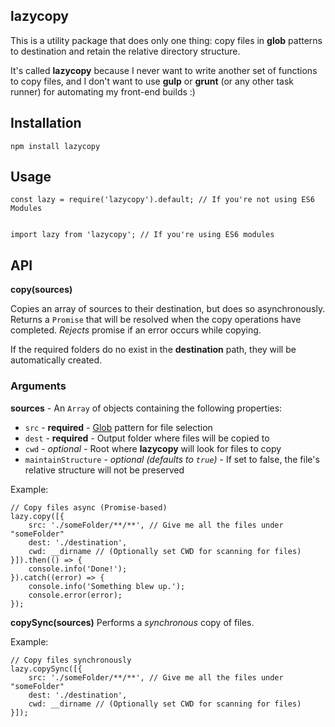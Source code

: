 ## lazycopy
This is a utility package that does only one thing: copy files in **glob** patterns to destination
and retain the relative directory structure.

It's called **lazycopy** because I never want to write another set of functions to copy files, and I don't want to use
**gulp** or **grunt** (or any other task runner) for automating my front-end builds :)

## Installation
`npm install lazycopy`

## Usage
```
const lazy = require('lazycopy').default; // If you're not using ES6 Modules


import lazy from 'lazycopy'; // If you're using ES6 modules
```

## API
**copy(sources)**

Copies an array of sources to their destination, but does so asynchronously. Returns a `Promise` that will be
resolved when the copy operations have completed. *Rejects* promise if an error occurs while copying.

If the required folders do no exist in the **destination** path, they will be automatically created.

### Arguments
**sources** - An `Array` of objects containing the following properties:
- `src` - **required** - [Glob](https://github.com/isaacs/node-glob) pattern for file selection
- `dest` - **required** - Output folder where files will be copied to
- `cwd` - *optional* - Root where **lazycopy** will look for files to copy
- `maintainStructure` - *optional (defaults to `true`)* - If set to false, the file's relative structure will not be preserved

Example:

```
// Copy files async (Promise-based)
lazy.copy([{
    src: './someFolder/**/**', // Give me all the files under "someFolder"
    dest: './destination',
    cwd: __dirname // (Optionally set CWD for scanning for files)
}]).then(() => {
    console.info('Done!');
}).catch((error) => {
    console.info('Something blew up.');
    console.error(error);
});
```

**copySync(sources)**
Performs a *synchronous* copy of files.

Example:

```
// Copy files synchronously
lazy.copySync([{
    src: './someFolder/**/**', // Give me all the files under "someFolder"
    dest: './destination',
    cwd: __dirname // (Optionally set CWD for scanning for files)
}]);
```
